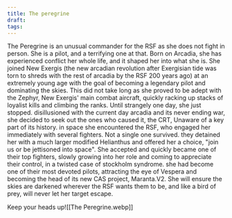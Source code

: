 ```yaml
---
title: The peregrine
draft: 
tags:
---
```

The Peregrine is an unusual commander for the RSF as she does not fight in person. She is a pilot, and a terrifying one at that. Born on Arcadia, she has experienced conflict her whole life, and it shaped her into what she is. She joined New Exergis (the new arcadian revolution after Exergisian tide was torn to shreds with the rest of arcadia by the RSF 200 years ago) at an extremely young age with the goal of becoming a legendary pilot and dominating the skies. This did not take long as she proved to be adept with the Zephyr, New Exergis' main combat aircraft, quickly racking up stacks of loyalist kills and climbing the ranks. Until strangely one day, she just stopped. disillusioned with the current day arcadia and its never ending war, she decided to seek out the ones who caused it, the CRT, Unaware of a key part of its history. in space she encountered the RSF, who engaged her immediately with several fighters. Not a single one survived. they detained her with a much larger modified Helianthus and offered her a choice, "join us or be jettisoned into space". She accepted and quickly became one of their top fighters, slowly growing into her role and coming to appreciate their control, in a twisted case of stockholm syndrome. she had become one of their most devoted pilots, attracting the eye of Vespera and becoming the head of its new CAS project, Maranta.V2. She will ensure the skies are darkened wherever the RSF wants them to be, and like a bird of prey, will never let her target escape.  

Keep your heads up![[The Peregrine.webp]]